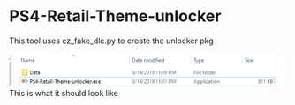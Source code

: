 # PS4-Retail-Theme-unlocker
This tool uses ez_fake_dlc.py to create the unlocker pkg

![Screenshot](lookCapture.PNG)
This is what it should look like
